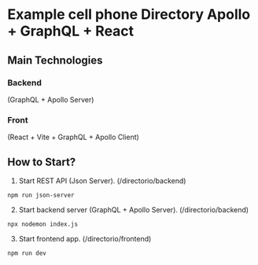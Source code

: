 # Example cell phone Directory Apollo + GraphQL + React

## Main Technologies
### Backend
(GraphQL + Apollo Server)
### Front
(React + Vite + GraphQL + Apollo Client)

## How to Start?

1. Start REST API (Json Server). (/directorio/backend)
```
npm run json-server
```
2. Start backend server (GraphQL + Apollo Server). (/directorio/backend)
```
npx nodemon index.js
```
3. Start frontend app. (/directorio/frontend)
```
npm run dev
```

